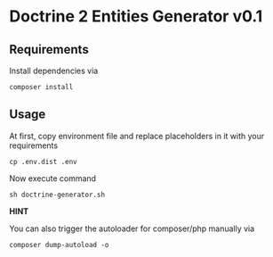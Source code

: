 # Doctrine 2 Entities Generator v0.1

## Requirements

Install dependencies via 

```shell
composer install
```

## Usage

At first, copy environment file and replace placeholders in it with your requirements

````shell
cp .env.dist .env
````

Now execute command

```shell
sh doctrine-generator.sh
```

**HINT**

You can also trigger the autoloader for composer/php manually via

```shell
composer dump-autoload -o
```
